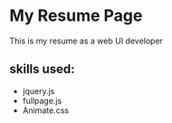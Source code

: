 # My Resume Page
This is my resume as a web UI developer

## skills used:
* jquery.js
* fullpage.js
* Animate.css
